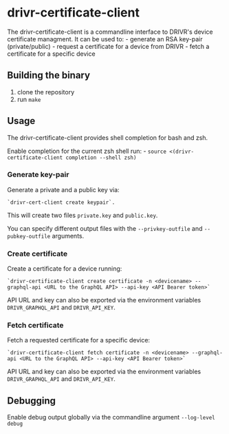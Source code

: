# drivr-certificate-client

The drivr-certificate-client is a commandline interface to DRIVR's device certificate managment.
It can be used to:
    - generate an RSA key-pair (private/public)
    - request a certificate for a device from DRIVR
    - fetch a certificate for a specific device

## Building the binary

1. clone the repository
1. run `make`

## Usage

The drivr-certificate-client provides shell completion for bash and zsh.

Enable completion for the current zsh shell run:
    - `source <(drivr-certificate-client completion --shell zsh)`

### Generate key-pair

Generate a private and a public key via:

    `drivr-cert-client create keypair`.

This will create two files `private.key` and `public.key`. 

You can specify different output files with the `--privkey-outfile` and `--pubkey-outfile` arguments.

### Create certificate

Create a certificate for a device running:

    `drivr-certificate-client create certificate -n <devicename> --graphql-api <URL to the GraphQL API> --api-key <API Bearer token>`

API URL and key can also be exported via the environment variables `DRIVR_GRAPHQL_API` and `DRIVR_API_KEY`.

### Fetch certificate

Fetch a requested certificate for a specific device:

    `drivr-certificate-client fetch certificate -n <devicename> --graphql-api <URL to the GraphQL API> --api-key <API Bearer token>`

API URL and key can also be exported via the environment variables `DRIVR_GRAPHQL_API` and `DRIVR_API_KEY`.

## Debugging

Enable debug output globally via the commandline argument `--log-level debug`
